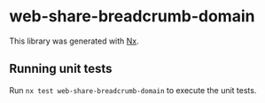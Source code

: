 # web-share-breadcrumb-domain

This library was generated with [Nx](https://nx.dev).

## Running unit tests

Run `nx test web-share-breadcrumb-domain` to execute the unit tests.
